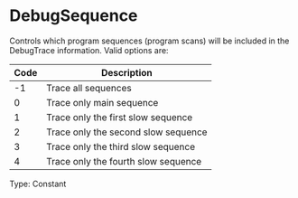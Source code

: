 # DebugSequence

Controls which program sequences (program scans) will be included in the DebugTrace information. Valid options are:

| Code | Description                         |
| ---- | ----------------------------------- |
| -1   | Trace all sequences                 |
| 0    | Trace only main sequence            |
| 1    | Trace only the first slow sequence  |
| 2    | Trace only the second slow sequence |
| 3    | Trace only the third slow sequence  |
| 4    | Trace only the fourth slow sequence |

Type: Constant
